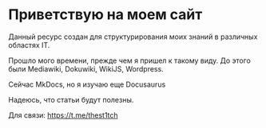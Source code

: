 # Приветствую на моем сайт

Данный ресурс создан для структурирования моих знаний в различных областях IT. 

Прошло мого времени, прежде чем я пришел к такому виду. До этого были Mediawiki, Dokuwiki, WikiJS, Wordpress.

Сейчас MkDocs, но я изучаю еще Docusaurus

Надеюсь, что статьи будут полезны.

Для связи: https://t.me/thest1tch

